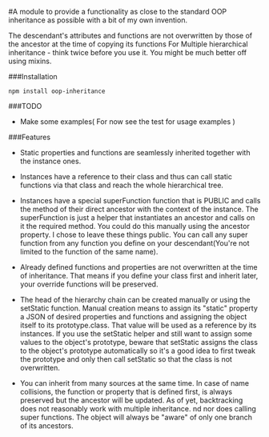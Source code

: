 #A module to provide a functionality as close to the standard OOP inheritance as possible with a bit of my own invention.

The descendant's attributes and functions are not overwritten by those of the ancestor at the time of copying its functions
For Multiple hierarchical inheritance - think twice before you use it. You might be much better off using mixins.

###Installation 
```
npm install oop-inheritance
```


###TODO
- Make some examples( For now see the test for usage examples )

###Features
- Static properties and functions are seamlessly inherited together with the instance ones.

- Instances have a reference to their class and thus can call static functions via that class and reach the whole hierarchical tree.

- Instances have a special superFunction function that is PUBLIC and calls the method of their direct ancestor with the context of the instance. The superFunction is just a helper that instantiates an ancestor and calls on it the required method. You could do this manually using the ancestor property. I chose to leave these things public. You can call any super function from any function you define on your descendant(You're not limited to the function of the same name).

- Already defined functions and properties are not overwritten at the time of inheritance. That means if you define your class first and inherit later, your override functions will be preserved.

- The head of the hierarchy chain can be created manually or using the setStatic function. Manual creation means to assign its "static" property a JSON of desired properties and functions and assigning the object itself to its prototype.class. That value will be used as a reference by its instances. If you use the setStatic helper and still want to assign some values to the object's prototype, beware that setStatic assigns the class to the object's prototype automatically so it's a good idea to first tweak the prototype and only then call setStatic so that the class is not overwritten.

- You can inherit from many sources at the same time. In case of name collisions, the function or property that is defined first, is always preserved but the ancestor will be updated. As of yet, backtracking does not reasonably work with multiple inheritance. nd nor does calling super functions. The object will always be "aware" of only one branch of its ancestors.
